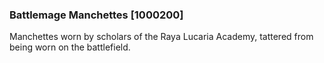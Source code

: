 ### Battlemage Manchettes [1000200]

Manchettes worn by scholars of the Raya Lucaria Academy, tattered from being worn on the battlefield.